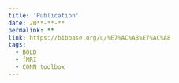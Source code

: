 ```yaml
---
title: 'Publication'
date: 20**-**-**
permalink: **
link: https://bibbase.org/u/%E7%AC%A8%E7%AC%A8
tags:
  - BOLD
  - fMRI
  - CONN toolbox
---
```

